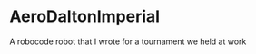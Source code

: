 AeroDaltonImperial
==================

A robocode robot that I wrote for a tournament we held at work
